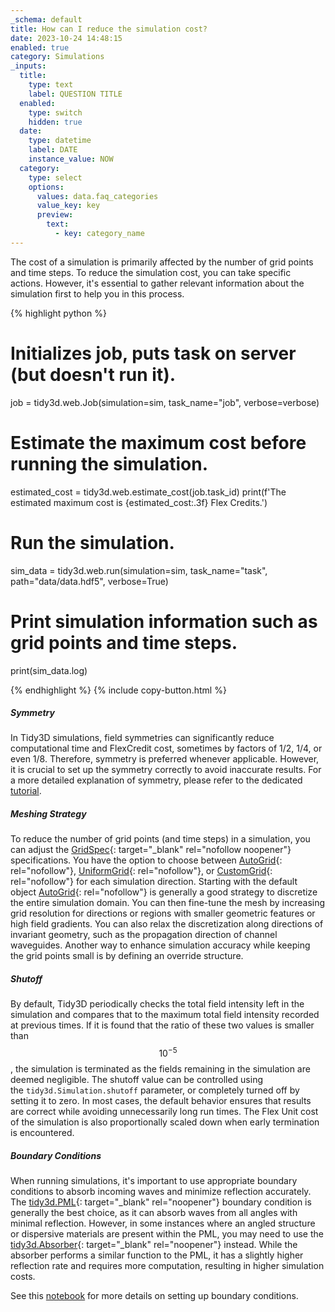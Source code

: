 ```yaml
---
_schema: default
title: How can I reduce the simulation cost?
date: 2023-10-24 14:48:15
enabled: true
category: Simulations
_inputs:
  title:
    type: text
    label: QUESTION TITLE
  enabled:
    type: switch
    hidden: true
  date:
    type: datetime
    label: DATE
    instance_value: NOW
  category:
    type: select
    options:
      values: data.faq_categories
      value_key: key
      preview:
        text:
          - key: category_name
---
```

The cost of a simulation is primarily affected by the number of grid points and time steps. To reduce the simulation cost, you can take specific actions. However, it's essential to gather relevant information about the simulation first to help you in this process.

<div markdown class="code-snippet">{% highlight python %}

# Initializes job, puts task on server (but doesn't run it).
job = tidy3d.web.Job(simulation=sim, task_name="job", verbose=verbose)

# Estimate the maximum cost before running the simulation.
estimated_cost = tidy3d.web.estimate_cost(job.task_id)
print(f'The estimated maximum cost is {estimated_cost:.3f} Flex Credits.')

# Run the simulation.
sim_data = tidy3d.web.run(simulation=sim, task_name="task", path="data/data.hdf5", verbose=True)

# Print simulation information such as grid points and time steps.
print(sim_data.log)

{% endhighlight %}
{% include copy-button.html %}</div>

##### Symmetry

In Tidy3D simulations, field symmetries can significantly reduce computational time and FlexCredit cost, sometimes by factors of 1/2, 1/4, or even 1/8. Therefore, symmetry is preferred whenever applicable. However, it is crucial to set up the symmetry correctly to avoid inaccurate results. For a more detailed explanation of symmetry, please refer to the dedicated [tutorial](https://www.flexcompute.com/tidy3d/examples/notebooks/Symmetry/).

##### Meshing Strategy

To reduce the number of grid points (and time steps) in a simulation, you can adjust the [GridSpec](https://docs.flexcompute.com/projects/tidy3d/en/latest/api/_autosummary/tidy3d.GridSpec.html){: target="_blank" rel="nofollow noopener"} specifications. You have the option to choose between [AutoGrid](https://docs.flexcompute.com/projects/tidy3d/en/latest/api/_autosummary/tidy3d.AutoGrid.html){: rel="nofollow"},&nbsp;[UniformGrid](https://docs.flexcompute.com/projects/tidy3d/en/latest/api/_autosummary/tidy3d.UniformGrid.html){: rel="nofollow"}, or&nbsp;[CustomGrid](https://docs.flexcompute.com/projects/tidy3d/en/latest/api/_autosummary/tidy3d.CustomGrid.html){: rel="nofollow"} for each simulation direction. Starting with the default object [AutoGrid](https://docs.flexcompute.com/projects/tidy3d/en/latest/api/_autosummary/tidy3d.AutoGrid.html){: rel="nofollow"}&nbsp;is generally a good strategy to discretize the entire simulation domain. You can then fine-tune the mesh by increasing grid resolution for directions or regions with smaller geometric features or high field gradients. You can also relax the discretization along directions of invariant geometry, such as the propagation direction of channel waveguides. Another way to enhance simulation accuracy while keeping the grid points small is by defining an override structure.

##### Shutoff

By default, Tidy3D periodically checks the total field intensity left in the simulation and compares that to the maximum total field intensity recorded at previous times. If it is found that the ratio of these two values is smaller than​​​&nbsp;$$10^{-5}$$​​, the simulation is terminated as the fields remaining in the simulation are deemed negligible. The shutoff value can be controlled using the&nbsp;`tidy3d.Simulation.shutoff`&nbsp;parameter, or completely turned off by setting it to zero. In most cases, the default behavior ensures that results are correct while avoiding unnecessarily long run times. The Flex Unit cost of the simulation is also proportionally scaled down when early termination is encountered.

##### Boundary Conditions

When running simulations, it's important to use appropriate boundary conditions to absorb incoming waves and minimize reflection accurately. The [tidy3d.PML](https://docs.flexcompute.com/projects/tidy3d/en/latest/api/_autosummary/tidy3d.PML.html#tidy3d.PML){: target="_blank" rel="noopener"} boundary condition is generally the best choice, as it can absorb waves from all angles with minimal reflection. However, in some instances where an angled structure or dispersive materials are present within the PML, you may need to use the [tidy3d.Absorber](https://docs.flexcompute.com/projects/tidy3d/en/latest/api/_autosummary/tidy3d.Absorber.html#tidy3d.Absorber){: target="_blank" rel="noopener"} instead. While the absorber performs a similar function to the PML, it has a slightly higher reflection rate and requires more computation, resulting in higher simulation costs.

See this&nbsp;[notebook](https://www.flexcompute.com/tidy3d/examples/notebooks/BoundaryConditions/)&nbsp;for more details on setting up boundary conditions.

<!-- notionvc: 236d2784-3134-4b85-9b57-777825079203 -->
